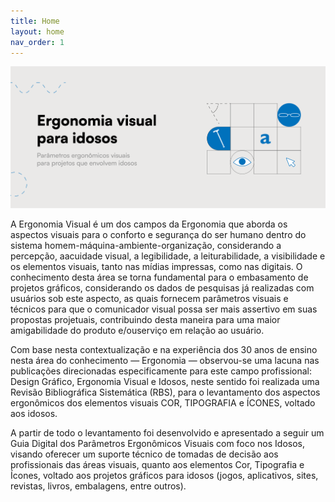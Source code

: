 ```yaml
---
title: Home
layout: home
nav_order: 1
---
```


![](docs/imagens/home/site-banner%20final.png)

A Ergonomia Visual é um dos campos da Ergonomia que aborda os aspectos visuais para o conforto e segurança do ser humano dentro do sistema homem-máquina-ambiente-organização, considerando a percepção, aacuidade visual, a legibilidade, a leiturabilidade, a visibilidade e os elementos visuais, tanto nas mídias impressas, como nas digitais. O conhecimento desta área se torna fundamental para o embasamento de projetos gráficos, considerando os dados de pesquisas já realizadas com usuários sob este aspecto, as quais fornecem parâmetros visuais e técnicos para que o comunicador visual possa ser mais assertivo em suas propostas projetuais, contribuindo desta maneira para uma maior amigabilidade do produto e/ouserviço em relação ao usuário.

Com base nesta contextualização e na experiência dos 30 anos de ensino nesta área do conhecimento — Ergonomia — observou-se uma lacuna nas publicações direcionadas especificamente para este campo profissional: Design Gráfico, Ergonomia Visual e Idosos, neste sentido foi realizada uma Revisão Bibliográfica Sistemática (RBS), para o levantamento dos aspectos ergonômicos dos elementos visuais COR, TIPOGRAFIA e ÍCONES, voltado aos idosos.

A partir de todo o levantamento foi desenvolvido e apresentado a seguir um Guia Digital dos Parâmetros Ergonômicos Visuais com foco nos Idosos, visando oferecer um suporte técnico de tomadas de decisão aos profissionais das áreas visuais, quanto aos elementos Cor, Tipografia e Ícones, voltado aos projetos gráficos para idosos (jogos, aplicativos, sites, revistas, livros, embalagens, entre outros).
